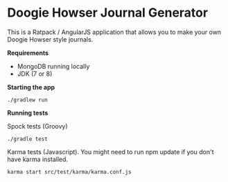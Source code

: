 Doogie Howser Journal Generator
=====

This is a Ratpack / AngularJS application that allows you to make your own Doogie Howser style journals.

**Requirements**
  * MongoDB running locally
  * JDK (7 or 8)

**Starting the app**
  
    ./gradlew run

**Running tests**

Spock tests (Groovy)

    ./gradle test

Karma tests (Javascript). You might need to run npm update if you don't have karma installed.
    
    karma start src/test/karma/karma.conf.js 
